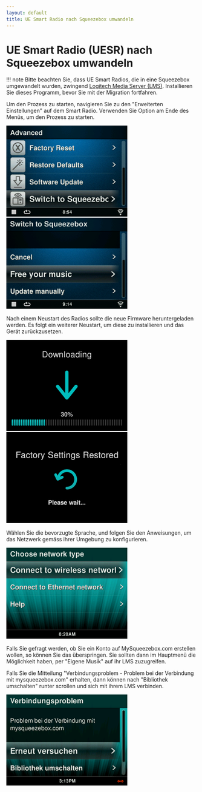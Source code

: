 ```yaml
---
layout: default
title: UE Smart Radio nach Squeezebox umwandeln
---
```


# UE Smart Radio (UESR) nach Squeezebox umwandeln

!!! note
    Bitte beachten Sie, dass UE Smart Radios, die in eine Squeezebox umgewandelt wurden, zwingend [Logitech Media Server (LMS)](../getting-started/index.md)</a>. Installieren Sie dieses Programm, bevor Sie mit der Migration fortfahren.

Um den Prozess zu starten, navigieren Sie zu den "Erweiterten Einstellungen" auf dem Smart Radio. Verwenden Sie Option am Ende des Menüs, um den Prozess zu starten.

![](assets/uesr-migration/migrate-uesr-sb.png)
![](assets/uesr-migration/migrate-uesr-sb-free.png)

Nach einem Neustart des Radios sollte die neue Firmware heruntergeladen werden. Es folgt ein weiterer Neustart, um diese zu installieren und das Gerät zurückzusetzen.

![](assets/uesr-migration/waiting-progress-download.png)
![](assets/uesr-migration/factory-restore.png)

Wählen Sie die bevorzugte Sprache, und folgen Sie den Anweisungen, um das Netzwerk gemäss ihrer Umgebung zu konfigurieren.

![](assets/uesr-migration/choose-network.png)

Falls Sie gefragt werden, ob Sie ein Konto auf MySqueezebox.com erstellen wollen, so können Sie das überspringen. Sie sollten dann im Hauptmenü die Möglichkeit haben, per "Eigene Musik" auf ihr LMS zuzugreifen.

Falls Sie die Mitteilung "Verbindungsproblem - Problem bei der Verbindung mit mysqueezebox.com" erhalten, dann können nach "Bibliothek umschalten" runter scrollen und sich mit ihrem LMS verbinden.

![](assets/uesr-migration/verbindungsproblem-mysb.png)

